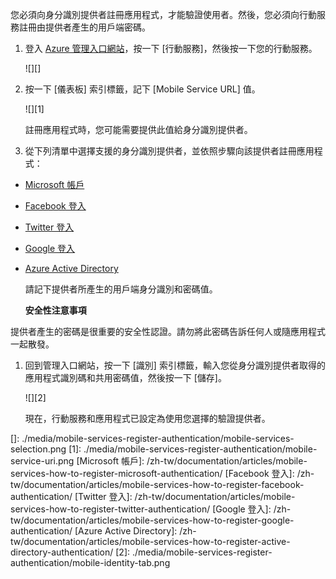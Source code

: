 您必須向身分識別提供者註冊應用程式，才能驗證使用者。然後，您必須向行動服務註冊由提供者產生的用戶端密碼。

1.  登入 [Azure 管理入口網站][]，按一下 [行動服務]，然後按一下您的行動服務。

    ![][]

2.  按一下 [儀表板] 索引標籤，記下 [Mobile Service URL] 值。

    ![][1]

    註冊應用程式時，您可能需要提供此值給身分識別提供者。

3.  從下列清單中選擇支援的身分識別提供者，並依照步驟向該提供者註冊應用程式：

 - <a href="/zh-tw/documentation/articles/mobile-services-how-to-register-microsoft-authentication/" target="_blank">Microsoft 帳戶</a>
 - <a href="/zh-tw/documentation/articles/mobile-services-how-to-register-facebook-authentication/" target="_blank">Facebook 登入</a>
 - <a href="/zh-tw/documentation/articles/mobile-services-how-to-register-twitter-authentication/" target="_blank">Twitter 登入</a>
 - <a href="/zh-tw/documentation/articles/mobile-services-how-to-register-google-authentication/" target="_blank">Google 登入</a>
 - <a href="/zh-tw/documentation/articles/mobile-services-how-to-register-active-directory-authentication/" target="_blank">Azure Active Directory</a>


    請記下提供者所產生的用戶端身分識別和密碼值。

    <div class="dev-callout"><b>安全性注意事項</b>
<p>提供者產生的密碼是很重要的安全性認證。請勿將此密碼告訴任何人或隨應用程式一起散發。</p>
</div>

1.  回到管理入口網站，按一下 [識別] 索引標籤，輸入您從身分識別提供者取得的應用程式識別碼和共用密碼值，然後按一下 [儲存]。

    ![][2]

    現在，行動服務和應用程式已設定為使用您選擇的驗證提供者。

<!-- URLs. -->

  [Azure 管理入口網站]: https://manage.windowsazure.com/
  []: ./media/mobile-services-register-authentication/mobile-services-selection.png
  [1]: ./media/mobile-services-register-authentication/mobile-service-uri.png
  [Microsoft 帳戶]: /zh-tw/documentation/articles/mobile-services-how-to-register-microsoft-authentication/
  [Facebook 登入]: /zh-tw/documentation/articles/mobile-services-how-to-register-facebook-authentication/
  [Twitter 登入]: /zh-tw/documentation/articles/mobile-services-how-to-register-twitter-authentication/
  [Google 登入]: /zh-tw/documentation/articles/mobile-services-how-to-register-google-authentication/
  [Azure Active Directory]: /zh-tw/documentation/articles/mobile-services-how-to-register-active-directory-authentication/
  [2]: ./media/mobile-services-register-authentication/mobile-identity-tab.png
